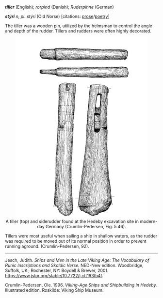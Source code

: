  
**_tiller_** (English); _rorpind_ (Danish); _Ruderpinne_ (German)

_**stýri** n, pl. stýri_ (Old Norse) [citations: [prose](https://onp.ku.dk/onp/onp.php?o76543)/[poetry](https://lexiconpoeticum.org/m.php?p=lemma&i=80522)]  

  The tiller was a wooden pin, utilized by the helmsman to control the angle and depth of the rudder. Tillers and rudders were often highly decorated.    

<div align="center">
  
  ![oar from Gokstad ship](../images/Tiller_Crumlin_Pedersen.png)  
  A tiller (top) and siderudder found at the Hedeby excavation site in modern-day Germany (Crumlin-Pedersen, Fig. 5.46).

</div>

  Tillers were most useful when sailing a ship in shallow waters, as the rudder was required to be moved out of its normal position in order to prevent running aground.  (Crumlin-Pedersen, 92).   

---

  Jesch, Judith. _Ships and Men in the Late Viking Age: The Vocabulary of Runic Inscriptions and Skaldic Verse._ NED-New edition. Woodbridge, Suffolk, UK ; Rochester, NY: 
Boydell & Brewer, 2001. https://www.jstor.org/stable/10.7722/j.ctt163tb4f.


  Crumlin-Pedersen, Ole. 1996. _Viking-Age Ships and Shipbuilding in Hedeby._ Illustrated edition. Roskilde: Viking Ship Museum.


